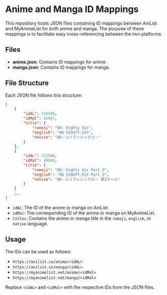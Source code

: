 # Anime and Manga ID Mappings

This repository hosts JSON files containing ID mappings between AniList and MyAnimeList for both anime and manga. The purpose of these mappings is to facilitate easy cross-referencing between the two platforms.

## Files

- **anime.json**: Contains ID mappings for anime.
- **manga.json**: Contains ID mappings for manga.

## File Structure

Each JSON file follows this structure:

```json
[
    {
        "idAL": 116589,
        "idMal": 41457,
        "title": {
            "romaji": "86: Eighty Six",
            "english": "86 EIGHTY-SIX",
            "native": "86－エイティシックス－"
        }
    },
    {
        "idAL": 131586,
        "idMal": 48569,
        "title": {
            "romaji": "86: Eighty Six Part 2",
            "english": "86 EIGHTY-SIX Part 2",
            "native": "86－エイティシックス－ 第2クール"
        }
    }
    ...
]
```

* `idAL`: The ID of the anime or manga on AniList.
* `idMal`: The corresponding ID of the anime or manga on MyAnimeList.
* `titles`: Contains the anime or manga title in the `romaji`, `english`, or `native` language.

## Usage

The IDs can be used as follows:

* `https://anilist.co/anime/<idAL>`
* `https://anilist.co/manga/<idAL>`
* `https://myanimelist.net/anime/<idMal>`
* `https://myanimelist.net/manga/<idMal>`

Replace `<idAL>` and `<idMal>` with the respective IDs from the JSON files.
